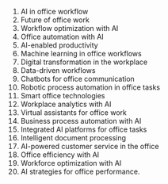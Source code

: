 1. AI in office workflow
2. Future of office work
3. Workflow optimization with AI
4. Office automation with AI
5. AI-enabled productivity
6. Machine learning in office workflows
7. Digital transformation in the workplace
8. Data-driven workflows
9. Chatbots for office communication
10. Robotic process automation in office tasks
11. Smart office technologies
12. Workplace analytics with AI
13. Virtual assistants for office work
14. Business process automation with AI
15. Integrated AI platforms for office tasks
16. Intelligent document processing
17. AI-powered customer service in the office
18. Office efficiency with AI
19. Workforce optimization with AI
20. AI strategies for office performance.
